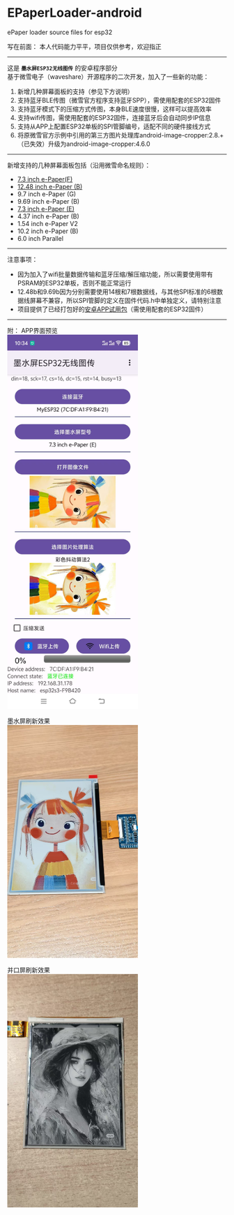 # EPaperLoader-android
 ePaper loader source files for esp32  

写在前面： 本人代码能力平平，项目仅供参考，欢迎指正

***
这是 __`墨水屏ESP32无线图传`__ 的安卓程序部分  
基于微雪电子（waveshare）开源程序的二次开发，加入了一些新的功能：  
1. 新增几种屏幕面板的支持（参见下方说明）
2. 支持蓝牙BLE传图（微雪官方程序支持蓝牙SPP），需使用配套的ESP32固件
3. 支持蓝牙模式下的压缩方式传图，本身BLE速度很慢，这样可以提高效率
4. 支持wifi传图，需使用配套的ESP32固件，连接蓝牙后会自动同步IP信息
5. 支持从APP上配置ESP32单板的SPI管脚编号，适配不同的硬件接线方式
6. 将原微雪官方示例中引用的第三方图片处理库android-image-cropper:2.8.+（已失效）升级为android-image-cropper:4.6.0

***
新增支持的几种屏幕面板包括（沿用微雪命名规则）： 
* [7.3 inch e-Paper(F)](https://www.waveshare.net/wiki/7.3inch_e-Paper_HAT_(F) "分辨率：800x480") 
* [12.48 inch e-Paper (B)](https://www.waveshare.net/wiki/12.48inch_e-Paper_Module_(B) "分辨率：1304x984")
* 9.7 inch e-Paper (G)
* 9.69 inch e-Paper (B)
* [7.3 inch e-Paper (E)](https://www.waveshare.net/wiki/7.3inch_e-Paper_HAT_(E) "分辨率：800x480")
* 4.37 inch e-Paper (B)
* 1.54 inch e-Paper V2
* 10.2 inch e-Paper (B)
* 6.0 inch Parallel

***
注意事项：
* 因为加入了wifi批量数据传输和蓝牙压缩/解压缩功能，所以需要使用带有PSRAM的ESP32单板，否则不能正常运行
* 12.48b和9.69b因为分别需要使用14根和7根数据线，与其他SPI标准的6根数据线屏幕不兼容，所以SPI管脚的定义在固件代码.h中单独定义，请特别注意
* 项目提供了已经打包好的[安卓APP试用包](https://github.com/sunwoods/EPaperLoader-android/blob/main/apk-release/EPaperUploader.apk)（需使用配套的ESP32固件） 

***
附： APP界面预览  
<img src="https://github.com/sunwoods/EPaperLoader-android/blob/main/readme-img/img-01.jpg" width="300"/>

墨水屏刷新效果  
<img src="https://github.com/sunwoods/EPaperLoader-android/blob/main/readme-img/img-02.jpg" width="300"/>

并口屏刷新效果  
<img src="https://github.com/sunwoods/EPaperLoader-android/blob/main/readme-img/img-03.jpg" width="300"/>
